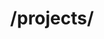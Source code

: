 ---
title: /projects/
position_number: 1.0
type: post
description: Получить список проектов
parameters:
  - name: sites
    content: Массив фильтрации
  - name: keywords
    content: Массив ключевых слов
  - name: start_from
    content: Получить проекты новее определенного id
content_markdown: |-
  Возвращает массив проектов относительно параметров фильтрации, если параметры фильтрации не указаны то возвращает 100 последних проектов.

  Этот вызов вернет максимум 100 проектов
  {: .info }
left_code_blocks:
  - code_block: |-
      <?php
      $base = 'https://api.jobned.com/v1';
      $ch = curl_init($base . '/projects/');
      $token = 'as214SY@Jlsa<Safak';
      $data = array(
        "sites" => [ // массивы фильтрации по биржам, категориям, бюджетам
            [
              "id" => 1, // id биржи
              "cat" => [1], // массив id картегорий
              "subcat" => [30,45], // массив id подкатегорий (Указывайте только подкатегории которые не входят в категории выше)
            ],
            [
              "id" => 2, // id биржи
              "budgets" => [ // массив фильтрации по бюджетам (ипользуется валюта биржи)
              "budget" => 300, // бюджет от
              "budget_to" => 1500, // бюджет до
              "budget_per_hour" => 15, // бюджет в час от
              "budget_per_hour_to" => 2000, // бюджет в час до
              "price_per_symbol" => 10 // бюджет за 1000 знаков (только для контентных бирж)
            ]
          ]
        ],
        "keywords" => ["html", "web"], // массив с ключевыми словами или словосочетаниями
        "start_from" => 1622644515080 // получить проекты новее id в таком случае массив будет построен от старых к новым
      );
      $data_string = json_encode($data);
      curl_setopt($ch, CURLOPT_RETURNTRANSFER, 1);
      curl_setopt($ch, CURLOPT_FOLLOWLOCATION, 1);
      curl_setopt($ch, CURLOPT_CUSTOMREQUEST, "POST");
      curl_setopt($ch, CURLOPT_POSTFIELDS, $data_string);
      curl_setopt($ch, CURLOPT_HEADER, false);
      curl_setopt($ch, CURLOPT_SSL_VERIFYPEER, false);
      curl_setopt($ch, CURLOPT_SSL_VERIFYHOST, false);
      $authorization = 'Authorization: Bearer ' . $token;
      curl_setopt($ch, CURLOPT_HTTPHEADER, array($authorization));
      $responce = curl_exec($ch);
      curl_close($ch);
      $responce = json_decode($responce, true);
      var_dump($responce);
      ?>
    title: Пример запроса php
    language: php
right_code_blocks:
  - code_block: |2-
      [
        {
          "id": "1622729542595",
          "name": "MVP product using Betfair API",
          "text": "I'm looking for someone who can build an MVP product which uses the Betfair API. The product would be a web app that uses the Betfair API to obtain odds and then add to betslip in betfair to place the bets. First off I need to know if my idea is viable and can be achieved. Then to build an MVP to test it works.",
          "budgets": {
            "budget": "1000",
            "budget_to": "0",
            "budget_per_hour": "0",
            "budget_per_hour_to": "0",
            "price_per_symbol": "0"
          },
          "website": {
            "id": "8",
            "name": "Upwork.com",
            "logo": "https://jobned.com/img/sites/upwork.png",
            "currency": "$",
            "category": {
                "id": "74",
                "name": "Web, Mobile & Software Dev",
                "subcategory": {
                    "id": "1188",
                    "name": "Full Stack Development"
                }
            }
          },
          "link": "https://jobned.com/link/aHR0cHM6Ly93d3cudXB3b3JrLmNvbS9qb2JzL01WUC1wcm9kdWN0LXVzaW5nLUJldGZhaXItQVBJXyU3RTAxYjkzNTJhNTUxZTJjZWVmZj9zb3VyY2U9cnNz",
          "timestamp": "1622729542"
        },
        {
          "id": "1622729477629",
          "name": "A product company is looking for a permanent React frontend developer",
          "text": "Codedo Limited is a provider of video streaming, transcoding, processing, live composition, storage and delivery solutions. We are looking for a React developer to extend our core team. Primary responsibility is the extension and continued development of a club sound-oriented product that we co-own, the product has ample venture backing and lots of traction. Initial tasks will consist of building out a React frontend for an Electron.js application (no Electron-specific skills needed), continuing with development of fan web interface.",
          "budgets": {
            "budget": "0",
            "budget_to": "0",
            "budget_per_hour": "25",
            "budget_per_hour_to": "45",
            "price_per_symbol": "0"
          },
          "website": {
            "id": "8",
            "name": "Upwork.com",
            "logo": "https://jobned.com/img/sites/upwork.png",
            "currency": "$",
            "category": {
                "id": "74",
                "name": "Web, Mobile & Software Dev",
                "subcategory": {
                    "id": "1186",
                    "name": "Front-End Development"
                }
            }
          },
          "link": "https://jobned.com/link/aHR0cHM6Ly93d3cudXB3b3JrLmNvbS9qb2JzL3Byb2R1Y3QtY29tcGFueS1sb29raW5nLWZvci1wZXJtYW5lbnQtUmVhY3QtZnJvbnRlbmQtZGV2ZWxvcGVyXyU3RTAxMmRiYjdlYTg4OGQyY2FlOD9zb3VyY2U9cnNz",
          "timestamp": "1622729477"
        },
      ]
    title: Response
    language: json
  - code_block: |2-
      {
        "error": "Projects not found"
      }
    title: Error
    language: json
---